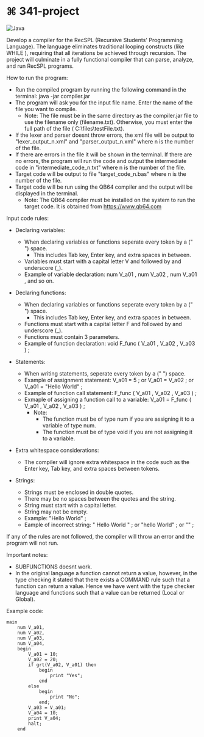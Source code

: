 # ⌘ 341-project

![Java](https://img.shields.io/badge/java-%23ED8B00.svg?style=for-the-badge&logo=openjdk&logoColor=white)

Develop a compiler for the RecSPL (Recursive Students' Programming Language). The language eliminates traditional looping constructs (like WHILE ), requiring that all iterations be achieved through recursion. The project will culminate in a fully functional compiler that can parse, analyze, and run RecSPL programs.

How to run the program:
- Run the compiled program by running the following command in the terminal: java -jar compiler.jar
- The program will ask you for the input file name. Enter the name of the file you want to compile. 
  - Note: The file must be in the same directory as the compiler.jar file to use the filename only (filename.txt). Otherwise, you must enter the full path of the file ( C:\files\testFile.txt).
- If the lexer and parser doesnt throw errors, the xml file will be output to "lexer_output_n.xml" and "parser_output_n.xml" where n is the number of the file.
- If there are errors in the file it will be shown in the terminal. If there are no errors, the program will run the code and output the intermediate code in "intermediate_code_n.txt" where n is the number of the file.
- Target code will be output to file "target_code_n.bas" where n is the number of the file.
- Target code will be run using the QB64 compiler and the output will be displayed in the terminal.
    - Note: The QB64 compiler must be installed on the system to run the target code. It is obtained from https://www.qb64.com



Input code rules: 
- Declaring variables:
    - When declaring variables or functions seperate every token by a (" ") space.
        - This includes Tab key, Enter key, and extra spaces in between. 
    - Variables must start with a capital letter V and followed by and underscore (_).
    - Example of variable declaration: num V_a01 , num V_a02 , num      V_a01 , and so on.

- Declaring functions:
    - When declaring variables or functions seperate every token by a (" ") space.
        - This includes Tab key, Enter key, and extra spaces in between.
    - Functions must start with a capital letter F and followed by and underscore (_).
    - Functions must contain 3 parameters.
    - Example of function declaration: void F_func ( V_a01 , V_a02 , V_a03 ) ;

- Statements:
    - When writing statements, seperate every token by a (" ") space.
    - Example of assignment statement: V_a01 = 5 ; or V_a01 = V_a02 ; or V_a01 = "Hello World" ;
    - Example of function call statement: F_func ( V_a01 , V_a02 , V_a03 ) ;
    - Exmaple of assigning a function call to a variable: V_a01 = F_func ( V_a01 , V_a02 , V_a03 ) ;
        - Note: 
            - The function must be of type num if you are assigning it to a variable of type num. 
            - The function must be of type void if you are not assigning it to a variable.

- Extra whitespace considerations:
    - The compiler will ignore extra whitespace in the code such as the Enter key, Tab key, and extra spaces between tokens.

- Strings:
    - Strings must be enclosed in double quotes. 
    - There may be no spaces between the quotes and the string. 
    - String must start with a capital letter.
    - String may not be empty.
    - Example: "Hello World" ;
    - Eample of incorrect string: " Hello World " ; or "hello World" ; or "" ;


If any of the rules are not followed, the compiler will throw an error and the program will not run.

Important notes:
- SUBFUNCTIONS doesnt work.
- In the original language a function cannot return a value, however, in the type checking it stated that there exists a COMMAND rule such that a function can return a value. Hence we have went with the type checker language and functions such that a value can be returned (Local or Global).


Example code:
```
main
    num V_a01,
    num V_a02,
    num V_a03,
    num V_a04,
    begin
        V_a01 = 10;
        V_a02 = 20;
        if grt(V_a02, V_a01) then
            begin
                print "Yes";
            end
        else
            begin
                print "No";
            end;
        V_a03 = V_a01;
        V_a04 = 10;
        print V_a04;
        halt;
    end
```
